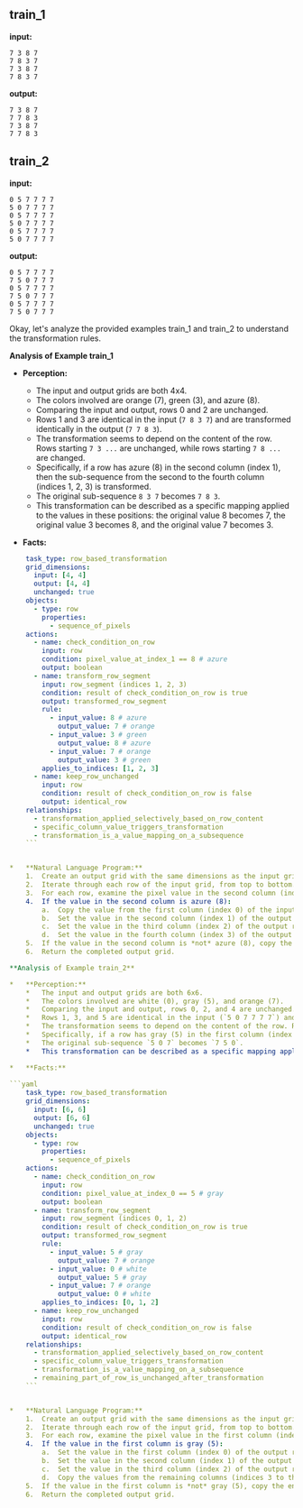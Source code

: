 
## train_1

**input:**
```
7 3 8 7
7 8 3 7
7 3 8 7
7 8 3 7
```


**output:**
```
7 3 8 7
7 7 8 3
7 3 8 7
7 7 8 3
```


## train_2

**input:**
```
0 5 7 7 7 7
5 0 7 7 7 7
0 5 7 7 7 7
5 0 7 7 7 7
0 5 7 7 7 7
5 0 7 7 7 7
```


**output:**
```
0 5 7 7 7 7
7 5 0 7 7 7
0 5 7 7 7 7
7 5 0 7 7 7
0 5 7 7 7 7
7 5 0 7 7 7
```

Okay, let's analyze the provided examples train_1 and train_2 to understand the transformation rules.

**Analysis of Example train_1**

*   **Perception:**
    *   The input and output grids are both 4x4.
    *   The colors involved are orange (7), green (3), and azure (8).
    *   Comparing the input and output, rows 0 and 2 are unchanged.
    *   Rows 1 and 3 are identical in the input (`7 8 3 7`) and are transformed identically in the output (`7 7 8 3`).
    *   The transformation seems to depend on the content of the row. Rows starting `7 3 ...` are unchanged, while rows starting `7 8 ...` are changed.
    *   Specifically, if a row has azure (8) in the second column (index 1), then the sub-sequence from the second to the fourth column (indices 1, 2, 3) is transformed.
    *   The original sub-sequence `8 3 7` becomes `7 8 3`.
    *   This transformation can be described as a specific mapping applied to the values in these positions: the original value 8 becomes 7, the original value 3 becomes 8, and the original value 7 becomes 3.

*   **Facts:**
    
```yaml
    task_type: row_based_transformation
    grid_dimensions:
      input: [4, 4]
      output: [4, 4]
      unchanged: true
    objects:
      - type: row
        properties:
          - sequence_of_pixels
    actions:
      - name: check_condition_on_row
        input: row
        condition: pixel_value_at_index_1 == 8 # azure
        output: boolean
      - name: transform_row_segment
        input: row_segment (indices 1, 2, 3)
        condition: result of check_condition_on_row is true
        output: transformed_row_segment
        rule:
          - input_value: 8 # azure
            output_value: 7 # orange
          - input_value: 3 # green
            output_value: 8 # azure
          - input_value: 7 # orange
            output_value: 3 # green
        applies_to_indices: [1, 2, 3]
      - name: keep_row_unchanged
        input: row
        condition: result of check_condition_on_row is false
        output: identical_row
    relationships:
      - transformation_applied_selectively_based_on_row_content
      - specific_column_value_triggers_transformation
      - transformation_is_a_value_mapping_on_a_subsequence
    ```


*   **Natural Language Program:**
    1.  Create an output grid with the same dimensions as the input grid.
    2.  Iterate through each row of the input grid, from top to bottom.
    3.  For each row, examine the pixel value in the second column (index 1).
    4.  If the value in the second column is azure (8):
        a.  Copy the value from the first column (index 0) of the input row to the first column of the corresponding output row.
        b.  Set the value in the second column (index 1) of the output row to orange (7).
        c.  Set the value in the third column (index 2) of the output row to azure (8).
        d.  Set the value in the fourth column (index 3) of the output row to green (3).
    5.  If the value in the second column is *not* azure (8), copy the entire input row to the corresponding output row without any changes.
    6.  Return the completed output grid.

**Analysis of Example train_2**

*   **Perception:**
    *   The input and output grids are both 6x6.
    *   The colors involved are white (0), gray (5), and orange (7).
    *   Comparing the input and output, rows 0, 2, and 4 are unchanged.
    *   Rows 1, 3, and 5 are identical in the input (`5 0 7 7 7 7`) and are transformed identically in the output (`7 5 0 7 7 7`).
    *   The transformation seems to depend on the content of the row. Rows starting `0 5 ...` are unchanged, while rows starting `5 0 ...` are changed.
    *   Specifically, if a row has gray (5) in the first column (index 0), then the sub-sequence from the first to the third column (indices 0, 1, 2) is transformed.
    *   The original sub-sequence `5 0 7` becomes `7 5 0`.
    *   This transformation can be described as a specific mapping applied to the values in these positions: the original value 5 becomes 7, the original value 0 becomes 5, and the original value 7 becomes 0. The remaining columns (indices 3, 4, 5) are unchanged.

*   **Facts:**
    
```yaml
    task_type: row_based_transformation
    grid_dimensions:
      input: [6, 6]
      output: [6, 6]
      unchanged: true
    objects:
      - type: row
        properties:
          - sequence_of_pixels
    actions:
      - name: check_condition_on_row
        input: row
        condition: pixel_value_at_index_0 == 5 # gray
        output: boolean
      - name: transform_row_segment
        input: row_segment (indices 0, 1, 2)
        condition: result of check_condition_on_row is true
        output: transformed_row_segment
        rule:
          - input_value: 5 # gray
            output_value: 7 # orange
          - input_value: 0 # white
            output_value: 5 # gray
          - input_value: 7 # orange
            output_value: 0 # white
        applies_to_indices: [0, 1, 2]
      - name: keep_row_unchanged
        input: row
        condition: result of check_condition_on_row is false
        output: identical_row
    relationships:
      - transformation_applied_selectively_based_on_row_content
      - specific_column_value_triggers_transformation
      - transformation_is_a_value_mapping_on_a_subsequence
      - remaining_part_of_row_is_unchanged_after_transformation
    ```


*   **Natural Language Program:**
    1.  Create an output grid with the same dimensions as the input grid.
    2.  Iterate through each row of the input grid, from top to bottom.
    3.  For each row, examine the pixel value in the first column (index 0).
    4.  If the value in the first column is gray (5):
        a.  Set the value in the first column (index 0) of the output row to orange (7).
        b.  Set the value in the second column (index 1) of the output row to gray (5).
        c.  Set the value in the third column (index 2) of the output row to white (0).
        d.  Copy the values from the remaining columns (indices 3 to the end) of the input row to the corresponding columns of the output row.
    5.  If the value in the first column is *not* gray (5), copy the entire input row to the corresponding output row without any changes.
    6.  Return the completed output grid.
